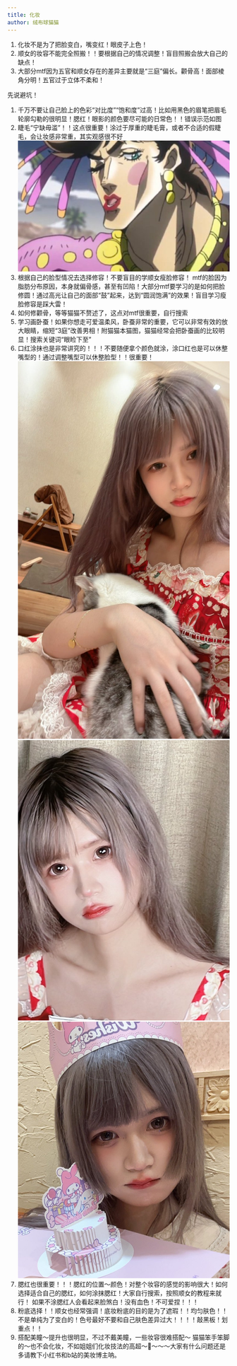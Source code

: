 ```yaml
---
title: 化妆
author: 绒布球猫猫
---
```


1. 化妆不是为了把脸变白，嘴变红！眼皮子上色！
2. 顺女的妆容不能完全照搬！！要根据自己的情况调整！盲目照搬会放大自己的缺点！
3. 大部分mtf因为五官和顺女存在的差异主要就是“三庭”偏长。颧骨高！面部棱角分明！五官过于立体不柔和！

先说避坑！

1. 千万不要让自己脸上的色彩“对比度”“饱和度”过高！比如用黑色的眉笔把眉毛轮廓勾勒的很明显！腮红！眼影的颜色要尽可能的日常色！！错误示范如图
2. 睫毛“宁缺毋滥”！！这点很重要！涂过于厚重的睫毛膏，或者不合适的假睫毛，会让妆感非常重，其实观感很不好
  ![](image/2024-03-25-22-37-21.png)
3. 根据自己的脸型情况去选择修容！不要盲目的学顺女瘦脸修容！
mtf的脸因为脂肪分布原因，本身就偏骨感，甚至有凹陷！大部分mtf要学习的是如何把脸修圆！通过高光让自己的面部“鼓”起来，达到“圆润饱满”的效果！盲目学习瘦脸修容是踩大雷！
4. 如何修颧骨，等等猫猫不赘述了，这点对mtf很重要，自行搜索
5. 学习画卧蚕！如果你想走可爱温柔风，卧蚕非常的重要，它可以非常有效的放大眼睛，缩短“3庭”改善男相！附猫猫本猫图，猫猫经常会把卧蚕画的比较明显！搜索关键词“眼睑下至”
6. 口红涂抹也是非常讲究的！！！不要随便拿个颜色就涂，涂口红也是可以休整嘴型的！通过调整嘴型可以休整脸型！！很重要！
  ![](image/2024-03-25-22-38-17.png)
  ![](image/2024-03-25-22-38-25.png)
  ![](image/2024-03-25-22-38-32.png)
7. 腮红也很重要！！！腮红的位置～颜色！对整个妆容的感觉的影响很大！如何选择适合自己的腮红，如何涂抹腮红！大家自行搜索，按照顺女的教程来就行！
如果不涂腮红人会看起来脸煞白！没有血色！不可爱捏！！！
8. 粉底选择！！顺女也经常强调！底妆粉底的目的是为了遮瑕！！均匀肤色！！不是单纯为了变白的！色号最好不要和自己肤色差异过大！！！！敲黑板！划重点！！
9. 搭配美瞳～提升也很明显，不过不戴美瞳，一些妆容很难搭配～
猫猫笨手笨脚的～也不会化妆，不如姐姐们化妆技法的高超～🍵～～～大家有什么问题还是多请教下小红书和b站的美妆博主呐。
